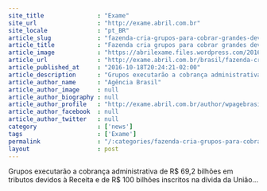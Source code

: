 ```yaml
---
site_title               : "Exame"
site_url                 : "http://exame.abril.com.br"
site_locale              : "pt_BR"
article_slug             : "fazenda-cria-grupos-para-cobrar-grandes-devedores"
article_title            : "Fazenda cria grupos para cobrar grandes devedores"
article_image            : "https://abrilexame.files.wordpress.com/2016/10/original_notas-de-real2.jpg?quality=70&strip=all&w=960"
article_url              : "http://exame.abril.com.br/brasil/fazenda-cria-grupos-para-cobrar-grandes-devedores/"
article_published_at     : "2016-10-18T20:24:21-02:00"
article_description      : "Grupos executarão a cobrança administrativa de R$ 69,2 bilhões em tributos devidos à Receita e de R$ 100 bilhões inscritos na dívida da União..."
article_author_name      : "Agência Brasil"
article_author_image     : null
article_author_biography : null
article_author_profile   : "http://exame.abril.com.br/author/wpagebrasil/"
article_author_facebook  : null
article_author_twitter   : null
category                 : ['news']
tags                     : ['Exame']
permalink                : "/:categories/fazenda-cria-grupos-para-cobrar-grandes-devedores/"
layout                   : post
---
```


Grupos executarão a cobrança administrativa de R$ 69,2 bilhões em tributos devidos à Receita e de R$ 100 bilhões inscritos na dívida da União...
